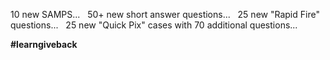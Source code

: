 

10 new SAMPS... &nbsp;
50+ new short answer questions... &nbsp;
25 new "Rapid Fire" questions... &nbsp;
25 new "Quick Pix" cases with 70 additional questions...

**#learngiveback**

&nbsp;
